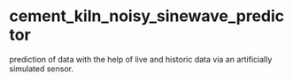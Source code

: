 # cement_kiln_noisy_sinewave_predictor
prediction of data with the help of live and historic data via an artificially simulated sensor.
